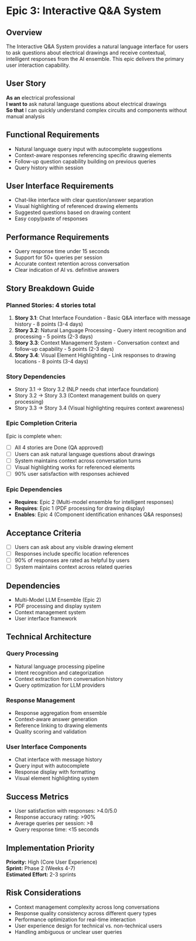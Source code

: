 # Epic 3: Interactive Q&A System

## Overview

The Interactive Q&A System provides a natural language interface for users to ask questions about electrical drawings and receive contextual, intelligent responses from the AI ensemble. This epic delivers the primary user interaction capability.

## User Story

**As an** electrical professional  
**I want to** ask natural language questions about electrical drawings  
**So that** I can quickly understand complex circuits and components without manual analysis  

## Functional Requirements

- Natural language query input with autocomplete suggestions
- Context-aware responses referencing specific drawing elements
- Follow-up question capability building on previous queries
- Query history within session

## User Interface Requirements

- Chat-like interface with clear question/answer separation
- Visual highlighting of referenced drawing elements
- Suggested questions based on drawing content
- Easy copy/paste of responses

## Performance Requirements

- Query response time under 15 seconds
- Support for 50+ queries per session
- Accurate context retention across conversation
- Clear indication of AI vs. definitive answers

## Story Breakdown Guide

### Planned Stories: 4 stories total
1. **Story 3.1**: Chat Interface Foundation - Basic Q&A interface with message history - 8 points (3-4 days)
2. **Story 3.2**: Natural Language Processing - Query intent recognition and processing - 5 points (2-3 days)
3. **Story 3.3**: Context Management System - Conversation context and follow-up capability - 5 points (2-3 days)
4. **Story 3.4**: Visual Element Highlighting - Link responses to drawing locations - 8 points (3-4 days)

### Story Dependencies
- Story 3.1 → Story 3.2 (NLP needs chat interface foundation)
- Story 3.2 → Story 3.3 (Context management builds on query processing)
- Story 3.3 → Story 3.4 (Visual highlighting requires context awareness)

### Epic Completion Criteria
Epic is complete when:
- [ ] All 4 stories are Done (QA approved)
- [ ] Users can ask natural language questions about drawings
- [ ] System maintains context across conversation turns
- [ ] Visual highlighting works for referenced elements
- [ ] 90% user satisfaction with responses achieved

### Epic Dependencies
- **Requires**: Epic 2 (Multi-model ensemble for intelligent responses)
- **Requires**: Epic 1 (PDF processing for drawing display)
- **Enables**: Epic 4 (Component identification enhances Q&A responses)

## Acceptance Criteria

- [ ] Users can ask about any visible drawing element
- [ ] Responses include specific location references
- [ ] 90% of responses are rated as helpful by users
- [ ] System maintains context across related queries

## Dependencies

- Multi-Model LLM Ensemble (Epic 2)
- PDF processing and display system
- Context management system
- User interface framework

## Technical Architecture

### Query Processing
- Natural language processing pipeline
- Intent recognition and categorization
- Context extraction from conversation history
- Query optimization for LLM providers

### Response Management
- Response aggregation from ensemble
- Context-aware answer generation
- Reference linking to drawing elements
- Quality scoring and validation

### User Interface Components
- Chat interface with message history
- Query input with autocomplete
- Response display with formatting
- Visual element highlighting system

## Success Metrics

- User satisfaction with responses: >4.0/5.0
- Response accuracy rating: >90%
- Average queries per session: >8
- Query response time: <15 seconds

## Implementation Priority

**Priority:** High (Core User Experience)  
**Sprint:** Phase 2 (Weeks 4-7)  
**Estimated Effort:** 2-3 sprints

## Risk Considerations

- Context management complexity across long conversations
- Response quality consistency across different query types
- Performance optimization for real-time interaction
- User experience design for technical vs. non-technical users
- Handling ambiguous or unclear user queries